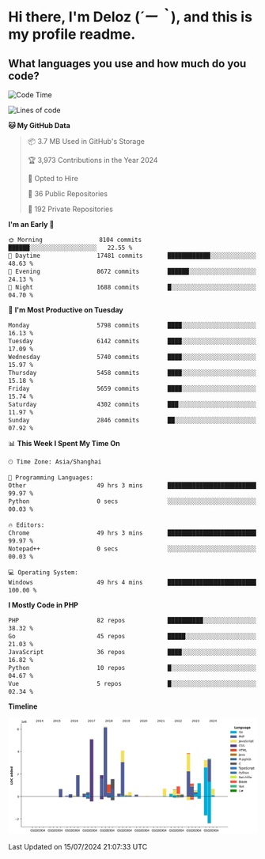 # **Hi there, I'm Deloz (*´ー｀*), and this is my profile readme.**

## **What languages you use and how much do you code?**

<!--START_SECTION:waka-->
![Code Time](http://img.shields.io/badge/Code%20Time-4%2C421%20hrs%2047%20mins-blue)

![Lines of code](https://img.shields.io/badge/From%20Hello%20World%20I%27ve%20Written-41.0%20million%20lines%20of%20code-blue)

**🐱 My GitHub Data** 

> 📦 3.7 MB Used in GitHub's Storage 
 > 
> 🏆 3,973 Contributions in the Year 2024
 > 
> 💼 Opted to Hire
 > 
> 📜 36 Public Repositories 
 > 
> 🔑 192 Private Repositories 
 > 
**I'm an Early 🐤** 

```text
🌞 Morning                8104 commits        ██████░░░░░░░░░░░░░░░░░░░   22.55 % 
🌆 Daytime                17481 commits       ████████████░░░░░░░░░░░░░   48.63 % 
🌃 Evening                8672 commits        ██████░░░░░░░░░░░░░░░░░░░   24.13 % 
🌙 Night                  1688 commits        █░░░░░░░░░░░░░░░░░░░░░░░░   04.70 % 
```
📅 **I'm Most Productive on Tuesday** 

```text
Monday                   5798 commits        ████░░░░░░░░░░░░░░░░░░░░░   16.13 % 
Tuesday                  6142 commits        ████░░░░░░░░░░░░░░░░░░░░░   17.09 % 
Wednesday                5740 commits        ████░░░░░░░░░░░░░░░░░░░░░   15.97 % 
Thursday                 5458 commits        ████░░░░░░░░░░░░░░░░░░░░░   15.18 % 
Friday                   5659 commits        ████░░░░░░░░░░░░░░░░░░░░░   15.74 % 
Saturday                 4302 commits        ███░░░░░░░░░░░░░░░░░░░░░░   11.97 % 
Sunday                   2846 commits        ██░░░░░░░░░░░░░░░░░░░░░░░   07.92 % 
```


📊 **This Week I Spent My Time On** 

```text
🕑︎ Time Zone: Asia/Shanghai

💬 Programming Languages: 
Other                    49 hrs 3 mins       █████████████████████████   99.97 % 
Python                   0 secs              ░░░░░░░░░░░░░░░░░░░░░░░░░   00.03 % 

🔥 Editors: 
Chrome                   49 hrs 3 mins       █████████████████████████   99.97 % 
Notepad++                0 secs              ░░░░░░░░░░░░░░░░░░░░░░░░░   00.03 % 

💻 Operating System: 
Windows                  49 hrs 4 mins       █████████████████████████   100.00 % 
```

**I Mostly Code in PHP** 

```text
PHP                      82 repos            ██████████░░░░░░░░░░░░░░░   38.32 % 
Go                       45 repos            █████░░░░░░░░░░░░░░░░░░░░   21.03 % 
JavaScript               36 repos            ████░░░░░░░░░░░░░░░░░░░░░   16.82 % 
Python                   10 repos            █░░░░░░░░░░░░░░░░░░░░░░░░   04.67 % 
Vue                      5 repos             █░░░░░░░░░░░░░░░░░░░░░░░░   02.34 % 
```



**Timeline**

![Lines of Code chart](https://raw.githubusercontent.com/deloz/deloz/main/assets/bar_graph.png)


 Last Updated on 15/07/2024 21:07:33 UTC
<!--END_SECTION:waka-->
